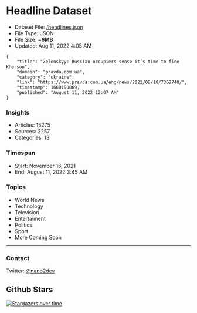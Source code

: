 # Headline Dataset

- Dataset File: [/headlines.json](https://raw.githubusercontent.com/fwd/news/master/headlines.json) 
- File Type: JSON
- File Size: ~**6MB**
- Updated: Aug 11, 2022 4:05 AM

```
{
    "title": "Zelenskyy: Russian occupiers sense it’s time to flee Kherson",
    "domain": "pravda.com.ua",
    "category": "ukraine",
    "link": "https://www.pravda.com.ua/eng/news/2022/08/10/7362740/",
    "timestamp": 1660190869,
    "published": "August 11, 2022 12:07 AM"
}
```

### Insights

- Articles: 15275
- Sources: 2257
- Categories: 13

### Timespan

- Start: November 16, 2021
- End: August 11, 2022 3:45 AM

### Topics

- World News
- Technology
- Television
- Entertaiment
- Politics
- Sport
- More Coming Soon

---

### Contact 

Twitter: [@nano2dev](https://twitter.com/nano2dev)

## Github Stars

[![Stargazers over time](https://starchart.cc/fwd/news.svg)](https://starchart.cc/fwd/news)
	